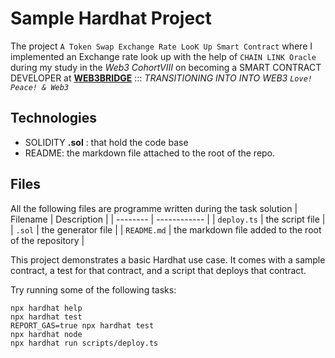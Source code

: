 # Sample Hardhat Project

The project `A Token Swap Exchange Rate LooK Up Smart Contract` where I implemented an Exchange rate look up with the help of `CHAIN LINK Oracle` during my study in the *Web3 CohortVIII* on becoming a SMART CONTRACT DEVELOPER at [**WEB3BRIDGE**](https://web3bridge.com) ::: *TRANSITIONING INTO INTO WEB3 `Love! Peace! & Web3`*

## Technologies

* SOLIDITY **.sol** : that hold the code base
* README: the markdown file attached to the root of the repo.

## Files

All the following files are programme written during the task solution
| Filename | Description |
| -------- | ------------ |
| `deploy.ts` | the script file |
| `.sol` | the generator file |
| `README.md` | the markdown file added to the root of the repository |

This project demonstrates a basic Hardhat use case. It comes with a sample contract, a test for that contract, and a script that deploys that contract.

Try running some of the following tasks:

```shell
npx hardhat help
npx hardhat test
REPORT_GAS=true npx hardhat test
npx hardhat node
npx hardhat run scripts/deploy.ts
```
